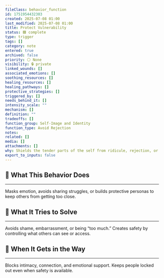 ```yaml
---
fileClass: behavior_function
id: 1751954432303
created: 2025-07-08 01:00
last_modified: 2025-07-08 01:00
title: Protect Vulnerability
status: 🟩 complete
type: trigger
tags: []
category: note
entered: true
archived: false
priority: ⚪ None
visibility: 🔒 private
linked_wounds: []
associated_emotions: []
soothing_resources: []
healing_resources: []
healing_pathways: []
protective_strategies: []
triggered_by: []
needs_behind_it: []
intensity_scale: ""
mechanism: []
definition: ""
tradeoffs: []
function_group: Self-Image and Identity
function_type: Avoid Rejection
notes: 
related: []
media: []
attachments: []
why: Shields the tender parts of the self from ridicule, rejection, or exposure. Built in response to past emotional wounding.
export_to_inputs: false
---
```


## 🧠 What This Behavior Does
---
Masks emotion, avoids sharing struggles, or builds protective personas to keep others from getting too close.

## 🔁 What It Tries to Solve
---
Avoids shame, embarrassment, or being “too much.” Creates safety by controlling what others can see or access.

## 🚧 When It Gets in the Way
---
Blocks intimacy, connection, and emotional support. Keeps people locked out even when safety is available.
